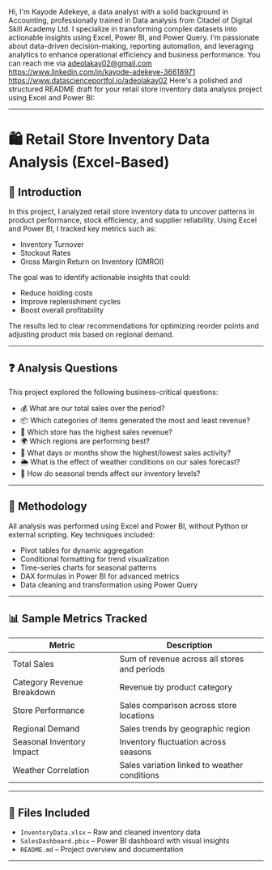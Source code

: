 Hi, I'm Kayode Adekeye, a data analyst with a solid background in Accounting, professionally trained in Data analysis from Citadel of Digital Skill Academy Ltd. I specialize in transforming complex datasets into actionable insights using Excel, Power BI, and Power Query.
I'm passionate about data-driven decision-making, reporting automation, and leveraging analytics to enhance operational efficiency and business performance.
You can reach me via adeolakay02@gmail.com
https://www.linkedin.com/in/kayode-adekeye-36618971
https://www.datascienceportfol.io/adeolakay02
Here's a polished and structured README draft for your retail store inventory data analysis project using Excel and Power BI:

---

# 🛍️ Retail Store Inventory Data Analysis (Excel-Based)

## 📌 Introduction
In this project, I analyzed retail store inventory data to uncover patterns in product performance, stock efficiency, and supplier reliability. Using Excel and Power BI, I tracked key metrics such as:

- Inventory Turnover
- Stockout Rates
- Gross Margin Return on Inventory (GMROI)

The goal was to identify actionable insights that could:

- Reduce holding costs
- Improve replenishment cycles
- Boost overall profitability

The results led to clear recommendations for optimizing reorder points and adjusting product mix based on regional demand.

---

## ❓ Analysis Questions
This project explored the following business-critical questions:

- 💰 What are our total sales over the period?
- 📦 Which categories of items generated the most and least revenue?
- 🏬 Which store has the highest sales revenue?
- 🌍 Which regions are performing best?
- 📅 What days or months show the highest/lowest sales activity?
- 🌦️ What is the effect of weather conditions on our sales forecast?
- 🍂 How do seasonal trends affect our inventory levels?

---

## 🧮 Methodology
All analysis was performed using Excel and Power BI, without Python or external scripting. Key techniques included:

- Pivot tables for dynamic aggregation
- Conditional formatting for trend visualization
- Time-series charts for seasonal patterns
- DAX formulas in Power BI for advanced metrics
- Data cleaning and transformation using Power Query

---

## 📊 Sample Metrics Tracked
| Metric                        | Description                                      |
|------------------------------|--------------------------------------------------|
| Total Sales                  | Sum of revenue across all stores and periods     |
| Category Revenue Breakdown   | Revenue by product category                      |
| Store Performance            | Sales comparison across store locations          |
| Regional Demand              | Sales trends by geographic region                |
| Seasonal Inventory Impact    | Inventory fluctuation across seasons             |
| Weather Correlation          | Sales variation linked to weather conditions     |

---

## 📁 Files Included
- `InventoryData.xlsx` – Raw and cleaned inventory data
- `SalesDashboard.pbix` – Power BI dashboard with visual insights
- `README.md` – Project overview and documentation

---



